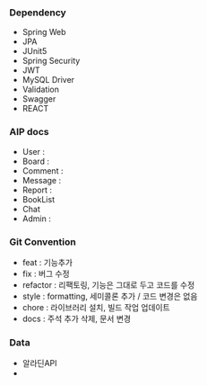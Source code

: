 
### Dependency
- Spring Web
- JPA
- JUnit5
- Spring Security
- JWT
- MySQL Driver
- Validation
- Swagger
- REACT

### AIP docs
- User : 
- Board : 
- Comment : 
- Message : 
- Report : 
- BookList
- Chat
- Admin : 


### Git Convention
- feat : 기능추가
- fix : 버그 수정
- refactor : 리팩토링, 기능은 그대로 두고 코드를 수정
- style : formatting, 세미콜론 추가 / 코드 변경은 없음
- chore : 라이브러리 설치, 빌드 작업 업데이트
- docs : 주석 추가 삭제, 문서 변경


### Data
- 알라딘API
- 